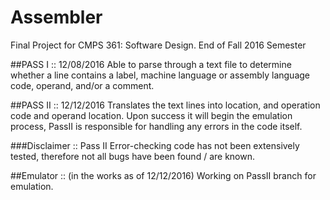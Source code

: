 # Assembler
Final Project for CMPS 361: Software Design.
End of Fall 2016 Semester

##PASS I  ::   12/08/2016
Able to parse through a text file to determine whether a line contains a label, machine language or assembly language code, operand, and/or a comment.

##PASS II :: 12/12/2016
Translates the text lines into location, and operation code and operand location. Upon success it will begin the emulation process, PassII is responsible for handling any errors in the code itself.

###Disclaimer :: Pass II
Error-checking code has not been extensively tested, therefore not all bugs have been found / are known.

##Emulator :: (in the works as of 12/12/2016)
Working on PassII branch for emulation.
